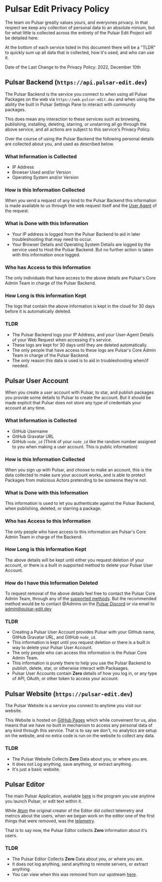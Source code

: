 # Pulsar Edit Privacy Policy

The team on Pulsar greatly values yours, and everyones privacy. In that respect we keep any collection of personal data to an absolute minium,
but for what little is collected across the entirety of the Pulsar Edit Project will be detailed here.

At the bottom of each service listed in this document there will be a "TLDR" to quickly sum up all data that is collected, how it's used, and who can use it.

Date of the Last Change to the Privacy Policy:
2022, December 10th

## Pulsar Backend (`https://api.pulsar-edit.dev`)

The Pulsar Backend is the service you connect to when using all Pulsar Packages on the web via `https://web.pulsar-edit.dev`
and when using the ability the built in Pulsar Settings Pane to interact with community packages.

This does mean any interaction to these services such as browsing, publishing, installing, deleting, starring, or unstarring all go through the above service, 
and all actions are subject to this service's Privacy Policy.

Over the course of using the Pulsar Backend the following personal details are collected about you, and used as described below.

### What Information is Collected

* IP Address
* Browser Used and/or Version
* Operating System and/or Version

### How is this Information Collected

When you send a request of any kind to the Pulsar Backend this information is made available to us through the web request itself and the [User Agent](https://developer.mozilla.org/en-US/docs/Web/HTTP/Headers/User-Agent) of the request.

### What is Done with this Information

* Your IP address is logged from the Pulsar Backend to aid in later troubleshooting that may need to occur.
* Your Browser Details and Operating System Details are logged by the service used to Host the Pulsar Backend. But no further action is taken with this information once logged.

### Who has Access to this Information

The only individuals that have access to the above details are Pulsar's Core Admin Team in charge of the Pulsar Backend.

### How Long is this information Kept

The logs that contain the above information is kept in the cloud for 30 days before it is automatically deleted.

### TLDR

* The Pulsar Backend logs your IP Address, and your User-Agent Details of your Web Request when accessing it's service.
* These logs are kept for 30 days until they are deleted automatically.
* The only people that have access to these logs are Pulsar's Core Admin Team in charge of the Pulsar Backend.
* The only reason this data is used is to aid in troubleshooting when/if needed.

## Pulsar User Account 

When you create a user account with Pulsar, to star, and publish packages you provide some details to Pulsar to create the account.
But it should be made explicit that Pulsar does not store any type of credentials your account at any time.

### What Information is Collected

* GitHub Username
* GitHub Gravatar URL
* GitHub `node_id` (Think of your `node_id` like the random number assigned to you when making a user account. This is public information)

### How is this Information Collected

When you sign up with Pulsar, and choose to make an account, this is the data collected to make sure your account works, and is able to protect Packages from malicious
Actors pretending to be someone they're not.

### What is Done with this Information

This information is used to let you authenticate against the Pulsar Backend, when publishing, deleted, or starring a package.

### Who has Access to this Information

The only people who have access to this information are Pulsar's Core Admin Team in charge of the Backend.

### How Long is this Information Kept

The above details will be kept until either you request deletion of your account, or there is a built in supported method to delete your Pulsar User Account.

### How do I have this Information Deleted

To request removal of the above details feel free to contact the Pulsar Core Admin Team, through any of the [supported methods](https://pulsar-edit.dev/community.html).
But the recommended method would be to contact @Admins on the [Pulsar Discord](https://discord.gg/7aEbB9dGRT) or via email to admin@pulsar-edit.dev

### TLDR

* Creating a Pulsar User Account provides Pulsar with your GitHub name, GitHub Gravatar URL, and GitHub `node_id`.
* This information is kept until you request deletion or there is a built in way to delete your Pulsar User Account.
* The only people who can access this information is the Pulsar Core Admin Team.
* This information is purely there to help you use the Pulsar Backend to publish, delete, star, or otherwise interact with Packaages.
* Pulsar User Accounts contain **Zero** details of how you log in, or any type of API, OAuth, or other token to access your account.

## Pulsar Website (`https://pulsar-edit.dev`)

The Pulsar Website is a service you connect to anytime you visit our website.

This Website is hosted on [GitHub Pages](https://pages.github.com/) which while conveinent for us, also means that we have no built in mechanism to access any personal data of any kind through this service.
That is to say we don't, no analytics are setup on the website, and no extra code is run on the website to collect any data.

### TLDR

* The Pulsar Website Collects **Zero** Data about you, or where you are.
* It does not Log anything, save anything, or extract anything.
* It's just a basic website.

## Pulsar Editor

The main Pulsar Application, available [here](https://github.com/pulsar-edit/pulsar) is the program you use anytime you launch Pulsar, or edit text within it.

While [Atom](https://atom.io) the original creator of the Editor did collect telemetry and metrics about the users, when we began work on the editor one of the first
things that were removed, was the [telemetry](https://github.com/pulsar-edit/pulsar/pull/40).

That is to say now, the Pulsar Editor collects **Zero** information about it's users.

### TLDR

* The Pulsar Editor Collects **Zero** Data about you, or where you are.
* It does not log anything, send anything to remote servers, or extract anything.
* You can view when this was removed from our upstream [here](https://github.com/pulsar-edit/pulsar/pull/40).
